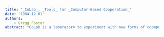 ```yaml
---
title: "_CoLab_, _Tools_ for _Computer-Based Cooperation_"
date: '1984-12-01'
authors: 
    - Gregg Foster
abstract: "CoLab is a laboratory to experiment with new forms of copmputer-assisted collaboration. We argue that current tools for suporting meetings are antique. We propose experiments using modern computational and display technologies to build tools for better support of meetings and cooperative problem solving. Research objectives are outlined, specificially: the goals of the project and our approach to computer-based support for cooperative problem solving and the experimental basis for CoLab. We take a quick tour of the Colab meeting lab being constructed. We outline an example tool and discuss some possible future tools. Previous software systems for supporting group work and some past efforts at structuring group problem solving are described. We present dimensions of tool design and some experiments under consideration. The basic architecture and the software primitives for group use of computers are presented. We discuss the current status of the CoLab project and our immediate plans. We plan to use CoLab to explore the use of computer software and advanced display devices to enhance and extend group problem solving activity. It will also be used as a laboratory to investigate appropriate structures for computer-based meetings."
---
```



